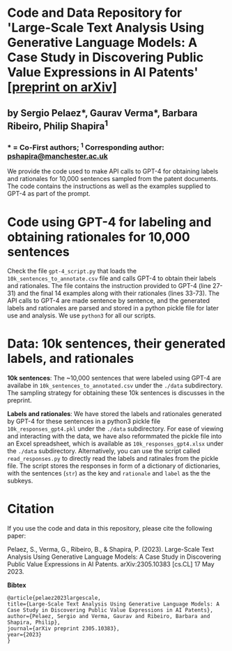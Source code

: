# Code and Data Repository for 'Large-Scale Text Analysis Using Generative Language Models: A Case Study in Discovering Public Value Expressions in AI Patents' [[preprint on arXiv]](https://arxiv.org/abs/2305.10383)
## by Sergio Pelaez*, Gaurav Verma*, Barbara Ribeiro, Philip Shapira<sup>1</sup>
### * = Co-First authors; <sup>1</sup> Corresponding author: pshapira@manchester.ac.uk

We provide the code used to make API calls to GPT-4 for obtaining labels and rationales for 10,000 sentences sampled from the patent documents. The code contains the instructions as well as the examples supplied to GPT-4 as part of the prompt.

# Code using GPT-4 for labeling and obtaining rationales for 10,000 sentences
Check the file `gpt-4_script.py` that loads the `10k_sentences_to_annotate.csv` file and calls GPT-4 to obtain their labels and rationales. The file contains the instruction provided to GPT-4 (line 27-31) and the final 14 examples along with their rationales (lines 33-73). The API calls to GPT-4 are made sentence by sentence, and the generated labels and rationales are parsed and stored in a python pickle file for later use and analysis. We use `python3` for all our scripts.

# Data: 10k sentences, their generated labels, and rationales

**10k sentences**: The ~10,000 sentences that were labeled using GPT-4 are availabe in `10k_sentences_to_annotated.csv` under the `./data` subdirectory. The sampling strategy for obtaining these 10k sentences is discusses in the preprint. 

**Labels and rationales**: We have stored the labels and rationales generated by GPT-4 for these sentences in a python3 pickle file `10k_responses_gpt4.pkl` under the `./data` subdirectory. For ease of viewing and interacting with the data, we have also reformmated the pickle file into an Excel spreadsheet, which is available as `10k_responses_gpt4.xlsx` under the `./data` subdirectory. Alternatively, you can use the script called `read_responses.py` to directly read the labels and ratinales from the pickle file. The script stores the responses in form of a dictionary of dictionaries, with the sentences (`str`) as the key and `rationale` and `label` as the the subkeys. 

# Citation
If you use the code and data in this repository, please cite the following paper:

Pelaez, S., Verma, G., Ribeiro, B., & Shapira, P. (2023). Large-Scale Text Analysis Using Generative Language Models: A Case Study in Discovering Public Value Expressions in AI Patents. arXiv:2305.10383 [cs.CL] 17 May 2023.

**Bibtex**

```
@article{pelaez2023largescale,
title={Large-Scale Text Analysis Using Generative Language Models: A Case Study in Discovering Public Value Expressions in AI Patents},
author={Pelaez, Sergio and Verma, Gaurav and Ribeiro, Barbara and Shapira, Philip},
journal={arXiv preprint 2305.10383},
year={2023}
}
```